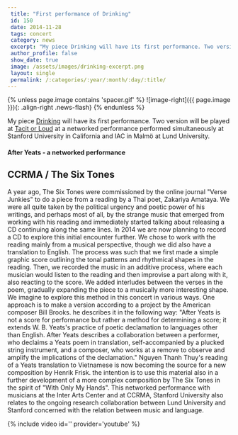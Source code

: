 ```yaml
---
 title: "First performance of Drinking"
 id: 150
 date: 2014-11-28
 tags: concert
 category: news
 excerpt: "My piece Drinking will have its first performance. Two version will be played at Tacit or Loud at a networked performance performed simultaneously at Stanford University in California and IAC in Malmö..."
 author_profile: false
 show_date: true
 image: /assets/images/drinking-excerpt.png
 layout: single
 permalink: /:categories/:year/:month/:day/:title/
---
```

{% unless page.image contains 'spacer.gif' %}
   ![image-right]({{ page.image }}){: .align-right .news-flash}
{% endunless %}

My piece <a href="http://www.henrikfrisk.com/index.jsp?metaId=music&id=comp&field=id&query=17&show=1#17">Drinking</a> will have its first performance. Two version will be played at <a href="http://www.teatrweimar.se/tacitorloud/">Tacit or Loud</a> at a networked performance performed simultaneously at Stanford University in California and IAC in Malmö at Lund University.<h4>After Yeats - a networked performance&#8232;</h4>
<h2>CCRMA / The Six Tones</h2>

A year ago, The Six Tones were commissioned by the online journal "Verse Junkies" to do a piece from a reading by a Thai poet, Zakariya Amataya. We were all quite taken by the political urgency and poetic power of his writings, and perhaps most of all, by the strange music that emerged from working with his reading and immediately started talking about releasing a CD continuing along the same lines. In 2014 we are now planning to record a CD to explore this initial encounter further.&#8232;We chose to work with the reading mainly from a musical perspective, though we did also have a translation to English. The process was such that we first made a simple graphic score outlining the tonal patterns and rhythmical shapes in the reading. Then, we recorded the music in an additive process, where each musician would listen to the reading and then improvise a part along with it, also reacting to the score. We added interludes between the verses in the poem, gradually expanding the piece to a musically more interesting shape.&#8232;We imagine to explore this method in this concert in various ways. One approach is to make a version according to a project by the American composer Bill Brooks. he describes it in the following way: "After Yeats is not a score for performance but rather a method for determining a score; it extends W. B. Yeats's practice of poetic declamation to languages other than English. After Yeats describes a collaboration between a performer, who declaims a Yeats poem in translation, self-accompanied by a plucked string instrument, and a composer, who works at a remove to observe and amplify the implications of the declamation."&#8232;Nguyen Thanh Thuy's reading of a Yeats translation to Vietnamese is now becoming the source for a new composition by Henrik Frisk. the intention is to use this material also in a further development of a more complex composition by The Six Tones in the spirit of "With Only My Hands". This networked performance with musicians at the Inter Arts Center and at CCRMA, Stanford University also relates to the ongoing research collaboration between Lund University and Stanford concerned with the relation between music and language.

{% include video id='' provider='youtube' %}

